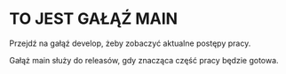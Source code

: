 # TO JEST GAŁĄŹ MAIN

Przejdź na gałąź develop, żeby zobaczyć aktualne postępy pracy.

Gałąż main służy do releasów, gdy znacząca część pracy będzie gotowa.
